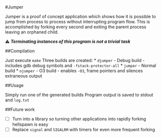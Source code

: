 #Jumper

Jumper is a proof of concept application which shows how it is possible to jump from process to process without interrupting program flow.
This is accomplished by forking every second and exiting the parent process leaving an orphaned child.

:warning: ***Terminating instances of this program is not a trivial task***

##Compilation

Just execute `make`
Three builds are created:
    * `djumper` - Debug build - includes gdb debug symbols and `-fstack-protector-all`
    * `jumper`  - Normal build
    * `ojumper` - O3 build - enables `-O3`, frame pointers and silences extraneous output

##Usage

Simply run one of the generated builds
Program output is saved to stdout and `log.txt`

##Future work
- [ ] Turn into a library so turning other applications into rapidly forking hellspawn is easy
- [ ] Replace `signal` and `SIGALRM` with timers for even more frequent forking
